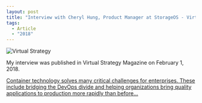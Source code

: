 ```yaml
---
layout: post
title: "Interview with Cheryl Hung, Product Manager at StorageOS - Virtual Strategy Magazine"
tags:
  - Article
  - "2018"
---
```


![Virtual Strategy](https://virtual-strategy.com/wp-content/uploads/2018/02/StorageOS_Hung_022018.jpg)

My interview was published in Virtual Strategy Magazine on February 1, 2018.

[Container technology solves many critical challenges for enterprises. These include bridging the DevOps divide and helping organizations bring quality applications to production more rapidly than before...](https://virtual-strategy.com/2018/02/01/interview-with-cheryl-hung-product-manager-at-storageos/)
